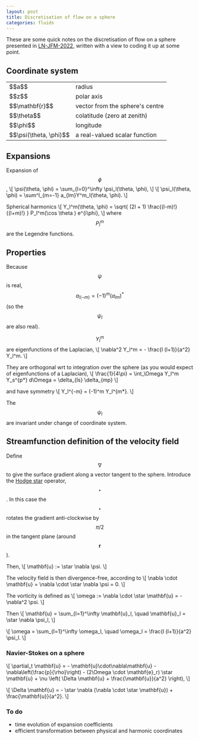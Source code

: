 ```yaml
---
layout: post
title: Discretisation of flow on a sphere
categories: fluids
---
```


These are some quick notes on the discretisation of flow on a sphere presented in [LN-JFM-2022], written with a view to coding it up at some point.


## Coordinate system

<table>
  <tbody>
    <tr>
      <td>$$a$$</td>
      <td>radius</td>
    </tr>
    <tr>
      <td>$$z$$</td>
      <td>polar axis</td>
    </tr>
    <tr>
      <td>$$\mathbf{r}$$</td>
      <td>vector from the sphere's centre</td>
    </tr>
    <tr>
      <td>$$\theta$$</td>
      <td>colatitude (zero at zenith)</td>
    </tr>
    <tr>
      <td>$$\phi$$</td>
      <td>longitude</td>
    </tr>
    <tr>
      <td>$$\psi(\theta, \phi)$$</td>
      <td>a real-valued scalar function</td>
    </tr>
  </tbody>
</table>


## Expansions

Expansion of $$\phi$$,
\\[
    \psi(\theta, \phi) = \sum_{l=0}^\infty \psi_l(\theta, \phi),
\\]
\\[
    \psi_l(\theta, \phi) = \sum^l_{m=-1} a_{lm}Y^m_l(\theta, \phi).
\\]

Spherical harmonics
\\[ Y_l^m(\theta, \phi) = \sqrt{ (2l + 1) \frac{(l-m)!}{(l+m)!} } P_l^m(\cos \theta ) e^{i\phi}, \\]
where $$P_l^m$$ are the Legendre functions.


## Properties

Because $$\psi$$ is real,
$$a_{l(-m)} = (-1)^m (a_{lm})^*$$
(so the $$\psi_l$$ are also real).

$$Y_l^m$$ are eigenfunctions of the Laplacian,
\\[
    \nabla^2 Y_l^m = - \frac{l (l+1)}{a^2} Y_l^m.
\\]

They are orthogonal wrt to integration over the sphere (as you would expect of eigenfunctions of a Laplacian),
\\[
    \frac{1}{4\pi} = \int_\Omega Y_l^m Y_s^{p*} d\Omega = \delta_{ls} \delta_{mp}
\\]

and have symmetry
\\[
    Y_l^{-m} = (-1)^m Y_l^{m*}.
\\]

The $$\psi_l$$ are invariant under change of coordinate system.


## Streamfunction definition of the velocity field

Define $$\nabla$$ to give the surface gradient along a vector tangent to the sphere.
Introduce the [Hodge star](https://en.wikipedia.org/wiki/Hodge_star_operator) operator, $$\star$$.
In this case the $$\star$$ rotates the gradient anti-clockwise by $$\pi/2$$ in the tangent plane (around $$\mathbf{r}$$).

Then,
\\[
    \mathbf{u} := \star \nabla \psi.
\\]

The velocity field is then divergence-free, according to
\\[
    \nabla \cdot \mathbf{u} = \nabla \cdot \star \nabla \psi = 0.
\\]

The vorticity is defined as
\\[
    \omega := \nabla \cdot \star \mathbf{u} = - \nabla^2 \psi.
\\]

Then
\\[
    \mathbf{u} = \sum_{l=1}^\infty \mathbf{u}_l, \quad \mathbf{u}_l = \star \nabla \psi_l,
\\]

\\[
    \omega = \sum_{l=1}^\infty \omega_l, \quad \omega_l = \frac{l (l+1)}{a^2} \psi_l.
\\]


### Navier-Stokes on a sphere

\\[
    \partial_t \mathbf{u} = - \mathbf{u}\cdot\nabla\mathbf{u} - \nabla\left(\frac{p}{\rho}\right) - (2\Omega \cdot \mathbf{e}_r) \star \mathbf{u} + \nu \left( \Delta \mathbf{u} + \frac{\mathbf{u}}{a^2} \right),
\\]

\\[
    \Delta \mathbf{u} = - \star \nabla (\nabla \cdot \star \mathbf{u}) + \frac{\mathbf{u}}{a^2}.
\\]


### To do

* time evolution of expansion coefficients
* efficient transformation between physical and harmonic coordinates


[LN-JFM-2022]: https://doi.org/10.1017/jfm.2021.1130
